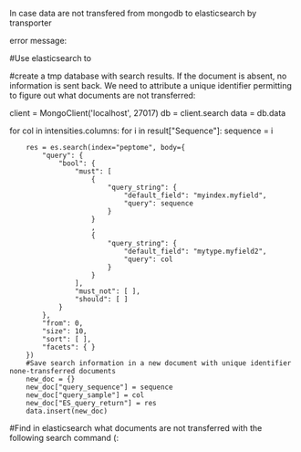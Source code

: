 In case data are not transfered from mongodb to elasticsearch by transporter

error message: 

#Use elasticsearch to 

#create a tmp database with search results. If the document is absent, no information is sent back. We need to attribute a unique identifier permitting to figure out what documents are not transferred:

client = MongoClient('localhost', 27017)
db = client.search
data = db.data

for col in intensities.columns:
    for i in result["Sequence"]:
        sequence = i

        res = es.search(index="peptome", body={
            "query": {
                "bool": {
                    "must": [
                        {
                            "query_string": {
                                "default_field": "myindex.myfield",
                                "query": sequence
                            }
                        }
                        ,
                        {
                            "query_string": {
                                "default_field": "mytype.myfield2",
                                "query": col
                            }
                        }
                    ],
                    "must_not": [ ],
                    "should": [ ]
                }
            },
            "from": 0,
            "size": 10,
            "sort": [ ],
            "facets": { }
        })
        #Save search information in a new document with unique identifier  none-transferred documents
        new_doc = {}
        new_doc["query_sequence"] = sequence
        new_doc["query_sample"] = col
        new_doc["ES_query_return"] = res
        data.insert(new_doc)

#Find in elasticsearch what documents are not transferred with the following search command (:
